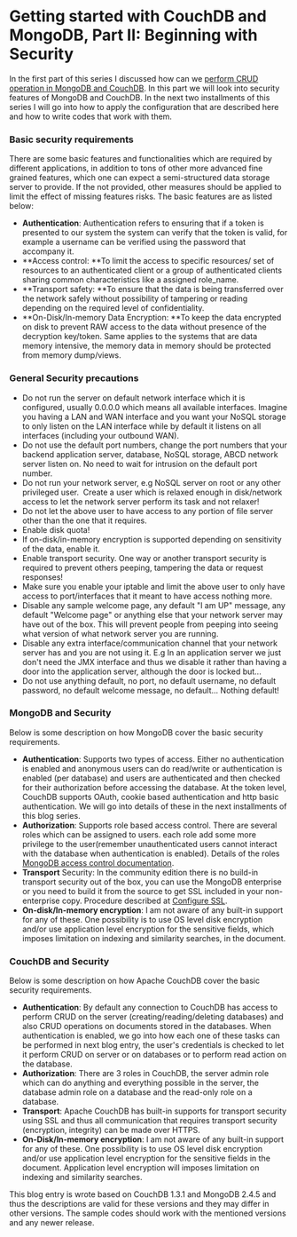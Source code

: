 # Getting started with CouchDB and MongoDB, Part II: Beginning with Security

 In the first part of this series I discussed how can we [perform CRUD operation in MongoDB and CouchDB](/2013/09/2013-09-12-getting-started-with-couchdb-and-mongodb-nosql-document-databases-part-i/). In this part we will look into security features of MongoDB and CouchDB. In the next two installments of this series I will go into how to apply the configuration that are described here and how to write codes that work with them.

### Basic security requirements

There are some basic features and functionalities which are required by different applications, in addition to tons of other more advanced fine grained features, which one can expect a semi-structured data storage server to provide. If the not provided, other measures should be applied to limit the effect of missing features risks. The basic features are as listed below:

* **Authentication**: Authentication refers to ensuring that if a token is presented to our system the system can verify that the token is valid, for example a username can be verified using the password that accompany it.
* **Access control: **To limit the access to specific resources/ set of resources to an authenticated client or a group of authenticated clients sharing common characteristics like a assigned role_name.
* **Transport safety: **To ensure that the data is being transferred over the network safely without possibility of tampering or reading depending on the required level of confidentiality.
* **On-Disk/In-memory Data Encryption: **To keep the data encrypted on disk to prevent RAW access to the data without presence of the decryption key/token. Same applies to the systems that are data memory intensive, the memory data in memory should be protected from memory dump/views.

### General Security precautions

* Do not run the server on default network interface which it is configured, usually 0.0.0.0 which means all available interfaces. Imagine you having a LAN and WAN interface and you want your NoSQL storage to only listen on the LAN interface while by default it listens on all interfaces (including your outbound WAN).
* Do not use the default port numbers, change the port numbers that your backend application server, database, NoSQL storage, ABCD network server listen on. No need to wait for intrusion on the default port number.
* Do not run your network server, e.g NoSQL server on root or any other privileged user.  Create a user which is relaxed enough in disk/network access to let the network server perform its task and not relaxer!
* Do not let the above user to have access to any portion of file server other than the one that it requires.
* Enable disk quota!
* If on-disk/in-memory encryption is supported depending on sensitivity of the data, enable it.
* Enable transport security. One way or another transport security is required to prevent others peeping, tampering the data or request responses!
* Make sure you enable your iptable and limit the above user to only have access to port/interfaces that it meant to have access nothing more.
* Disable any sample welcome page, any default "I am UP" message, any default "Welcome page" or anything else that your network server may have out of the box. This will prevent people from peeping into seeing what version of what network server you are running.
* Disable any extra interface/communication channel that your network server has and you are not using it. E.g In an application server we just don't need the JMX interface and thus we disable it rather than having a door into the application server, although the door is locked but...
* Do not use anything default, no port, no default username, no default password, no default welcome message, no default... Nothing default!

### MongoDB and Security

Below is some description on how MongoDB cover the basic security requirements.

* **Authentication**: Supports two types of access. Either no authentication is enabled and anonymous users can do read/write or authentication is enabled (per database) and users are authenticated and then checked for their authorization before accessing the database. At the token level, CouchDB supports OAuth, cookie based authentication and http basic authentication. We will go into details of these in the next installments of this blog series.
* **Authorization**: Supports role based access control. There are several roles which can be assigned to users. each role add some more privilege to the user(remember unauthenticated users cannot interact with the database when authentication is enabled). Details of the roles [MongoDB access control documentation](http://docs.mongodb.org/manual/reference/user-privileges/).
* **Transport** Security: In the community edition there is no build-in transport security out of the box, you can use the MongoDB enterprise or you need to build it from the source to get SSL included in your non-enterprise copy. Procedure described at [Configure SSL](http://docs.mongodb.org/manual/tutorial/configure-ssl/).
* **On-disk/In-memory encryption**: I am not aware of any built-in support for any of these. One possibility is to use OS level disk encryption and/or use application level encryption for the sensitive fields, which imposes limitation on indexing and similarity searches, in the document.

### CouchDB and Security

Below is some description on how Apache CouchDB cover the basic security requirements.

* **Authentication**: By default any connection to CouchDB has access to perform CRUD on the server (creating/reading/deleting databases) and also CRUD operations on documents stored in the databases. When authentication is enabled, we go into how each one of these tasks can be performed in next blog entry, the user's credentials is checked to let it perform CRUD on server or on databases or to perform read action on the database.
* **Authorization**: There are 3 roles in CouchDB, the server admin role which can do anything and everything possible in the server, the database admin role on a database and the read-only role on a database.
* **Transport**: Apache CouchDB has built-in supports for transport security using SSL and thus all communication that requires transport security (encryption, integrity) can be made over HTTPS.
* **On-Disk/In-memory encryption**: I am not aware of any built-in support for any of these. One possibility is to use OS level disk encryption and/or use application level encryption for the sensitive fields in the document. Application level encryption will imposes limitation on indexing and similarity searches.

This blog entry is wrote based on CouchDB 1.3.1 and MongoDB 2.4.5 and thus the descriptions are valid for these versions and they may differ in other versions. The sample codes should work with the mentioned versions and any newer release.

